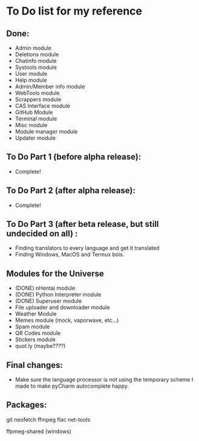 # To Do list for my reference

## Done:
 - Admin module
 - Deletions module
 - Chatinfo module
 - Systools module
 - User module
 - Help module
 - Admin/Member info module
 - WebTools module
 - Scrappers module
 - CAS Interface module
 - GitHub Module
 - Terminal module
 - Misc module
 - Module manager module
 - Updater module

## To Do Part 1 (before alpha release):
 - Complete!

## To Do Part 2 (after alpha release):
 - Complete!

## To Do Part 3 (after beta release, but still undecided on all) :
 - Finding translators to every language and get it translated
 - Finding Windows, MacOS and Termux bois.

## Modules for the Universe
 - (DONE) nHentai module
 - (DONE) Python Interpreter module
 - (DONE) Superuser module
 - File uploader and downloader module
 - Weather Module
 - Memes module (mock, vaporwave, etc...)
 - Spam module
 - QR Codes module
 - Stickers module
 - quot.ly (maybe????)

## Final changes:
 - Make sure the language processor is not using the temporary scheme I made to make pyCharm autocomplete happy.
 
 
## Packages:
git neofetch ffmpeg flac net-tools


ffpmeg-shared (windows)
